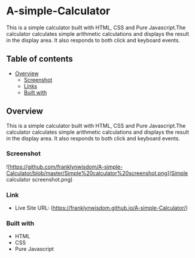 # A-simple-Calculator

This is a simple calculator built with HTML, CSS and Pure Javascript.The calculator calculates simple arithmetic calculations and displays the result in the display area. It also responds to both click and keyboard events.

## Table of contents

- [Overview](#overview)
  - [Screenshot](#screenshot)
  - [Links](#links)
  - [Built with](#built-with)

## Overview
This is a simple calculator built with HTML, CSS and Pure Javascript.The calculator calculates simple arithmetic calculations and displays the result in the display area. It also responds to both click and keyboard events.

### Screenshot

![https://github.com/franklynwisdom/A-simple-Calculator/blob/master/Simple%20calculator%20screenshot.png](Simple calculator screenshot.png)

### Link
- Live Site URL: (https://franklynwisdom.github.io/A-simple-Calculator/)

### Built with

- HTML
- CSS
- Pure Javascript

